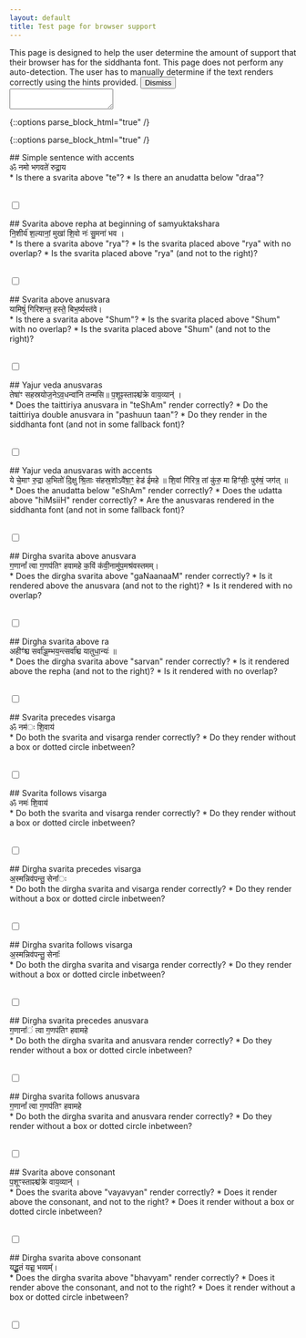 ```yaml
---
layout: default
title: Test page for browser support
---
```


<div class="alert alert-info">
This page is designed to help the user determine the amount of
support that their browser has for the siddhanta font. This page
does not perform any auto-detection. The user has to manually determine
if the text renders correctly using the hints provided.
<button type="button" class="btn btn-secondary close" data-dismiss="alert">Dismiss</button>
</div>

<textarea rows="2" class="well form-control" id="UserAgent"></textarea>

<link href="{{ site.baseurl }}/css/vedicfonts-v10-modified.css" rel="stylesheet">
<link href="{{ site.baseurl }}/css/bootstrap-switch.min.css" rel="stylesheet">
<script src="{{ site.baseurl }}/js/bootstrap-switch.min.js"></script>

{::options parse_block_html="true" /}
<div class="browser-test">

{::options parse_block_html="true" /}
<div class="well">
## Simple sentence with accents
  <div lang="sa">
  ॐ नमो भगवते॑ रुद्रा॒य
  </div>
* Is there a svarita above "te"?
* Is there an anudatta below "draa"?

<br/><input type="checkbox" class="browser-test-checkbox"/>
</div>

<div class="well">
## Svarita above repha at beginning of samyuktakshara

  <div lang="sa">
  नि॒शीर्य॑ श॒ल्यानां॒ मुखा॑ शि॒वो नः॑ सु॒मना॑ भव ।
  </div>
* Is there a svarita above "rya"?
* Is the svarita placed above "rya" with no overlap?
* Is the svarita placed above "rya" (and not to the right)?

<br/><input type="checkbox" class="browser-test-checkbox"/>
</div>

<div class="well">
## Svarita above anusvara

  <div lang="sa">
  यामिषुं॑ गिरिशन्त॒ हस्ते॒ बिभ॒र्ष्यस्त॑वे।
  </div>
* Is there a svarita above "Shum"?
* Is the svarita placed above "Shum" with no overlap?
* Is the svarita placed above "Shum" (and not to the right)?

<br/><input type="checkbox" class="browser-test-checkbox"/>
</div>

<div class="well">
## Yajur veda anusvaras

  <div lang="sa">
  तेषा॑ꣳ सहस्रयोज॒नेऽव॒धन्वा॑नि तन्मसि॥  
  प॒शूꣴस्ताꣴश्च॑क्रे वाय॒व्यान्॑ ।
  </div>
* Does the taittiriya anusvara in "teShAm" render correctly?
* Do the taittiriya double anusvara in "pashuun taan"?
* Do they render in the siddhanta font (and not in some fallback font)?

<br/><input type="checkbox" class="browser-test-checkbox"/>
</div>

<div class="well">
## Yajur veda anusvaras with accents

  <div lang="sa">
  ये चे॒माꣳ रु॒द्रा अ॒भितो॑ दि॒क्षु श्रि॒ताः स॑हस्र॒शोऽवै॑षा॒ꣳ॒ हेड॑ ईमहे ॥  
  शि॒वां गि॑रित्र॒ तां कु॑रु॒ मा हिꣳ॑सीः॒ पुरु॑षं॒ जग॑त् ॥
  </div>
* Does the anudatta below "eShAm" render correctly?
* Does the udatta above "hiMsiiH" render correctly?
* Are the anusvaras rendered in the siddhanta font (and not in some fallback font)?

<br/><input type="checkbox" class="browser-test-checkbox"/>
</div>

<div class="well">
## Dirgha svarita above anusvara

  <div lang="sa">
  ग॒णानां᳚ त्वा ग॒णप॑तिꣳ हवामहे क॒विं क॑वी॒नामु॑प॒मश्र॑वस्तमम्।
  </div>
* Does the dirgha svarita above "gaNaanaaM" render correctly?
* Is it rendered above the anusvara (and not to the right)?
* Is it rendered with no overlap?

<br/><input type="checkbox" class="browser-test-checkbox"/>
</div>

<div class="well">
## Dirgha svarita above ra

  <div lang="sa">
  अहीꣳ॑श्च सर्वा᳚ञ्ज॒म्भय॒न्त्सर्वा᳚श्च यातुधा॒न्यः॑ ॥
  </div>
  * Does the dirgha svarita above "sarvan" render correctly?
  * Is it rendered above the repha (and not to the right)?
  * Is it rendered with no overlap?

  <br/><input type="checkbox" class="browser-test-checkbox"/>
</div>

<div class="well">
## Svarita precedes visarga

  <div lang="sa">
  ॐ नम॑ः शि॒वाय॑
  </div>
* Do both the svarita and visarga render correctly?
* Do they render without a box or dotted circle inbetween?

<br/><input type="checkbox" class="browser-test-checkbox"/>
</div>


<div class="well">
## Svarita follows visarga

  <div lang="sa">
  ॐ नमः॑ शि॒वाय॑
  </div>
  * Do both the svarita and visarga render correctly?
  * Do they render without a box or dotted circle inbetween?

  <br/><input type="checkbox" class="browser-test-checkbox"/>
</div>

<div class="well">
## Dirgha svarita precedes visarga

  <div lang="sa">
  अ॒स्मन्निव॑पन्तु॒ सेना᳚ः
  </div>
  * Do both the dirgha svarita and visarga render correctly?
  * Do they render without a box or dotted circle inbetween?

  <br/><input type="checkbox" class="browser-test-checkbox"/>
</div>

<div class="well">
## Dirgha svarita follows visarga

  <div lang="sa">
  अ॒स्मन्निव॑पन्तु॒ सेनाः᳚
  </div>
  * Do both the dirgha svarita and visarga render correctly?
  * Do they render without a box or dotted circle inbetween?

  <br/><input type="checkbox" class="browser-test-checkbox"/>
</div>

<div class="well">
## Dirgha svarita precedes anusvara

  <div lang="sa">
  ग॒णाना᳚ं त्वा ग॒णप॑तिꣳ हवामहे
  </div>
  * Do both the dirgha svarita and anusvara render correctly?
  * Do they render without a box or dotted circle inbetween?

  <br/><input type="checkbox" class="browser-test-checkbox"/>
</div>

<div class="well">
## Dirgha svarita follows anusvara

  <div lang="sa">
  ग॒णानां᳚ त्वा ग॒णप॑तिꣳ हवामहे
  </div>
  * Do both the dirgha svarita and anusvara render correctly?
  * Do they render without a box or dotted circle inbetween?

  <br/><input type="checkbox" class="browser-test-checkbox"/>
</div>

<div class="well">
## Svarita above consonant

  <div lang="sa">
  प॒शूꣳस्ताꣴश्च॑क्रे वाय॒व्यान्॑ ।
  </div>
* Does the svarita above "vayavyan" render correctly?
* Does it render above the consonant, and not to the right?
* Does it render without a box or dotted circle inbetween?

<br/><input type="checkbox" class="browser-test-checkbox"/>
</div>

<div class="well">
## Dirgha svarita above consonant

  <div lang="sa">
  यद्भू॒तं यच्च॒ भव्यम्᳚।
  </div>
  * Does the dirgha svarita above "bhavyam" render correctly?
  * Does it render above the consonant, and not to the right?
  * Does it render without a box or dotted circle inbetween?

  <br/><input type="checkbox" class="browser-test-checkbox"/>
</div>


<script type="text/javascript">
    $( document ).ready(function() {
      $.fn.bootstrapSwitch.defaults.size = 'small';
      $.fn.bootstrapSwitch.defaults.onText = 'Pass';
      $.fn.bootstrapSwitch.defaults.offText = 'Fail';
      $.fn.bootstrapSwitch.defaults.indeterminate = 'true';
      $.fn.bootstrapSwitch.defaults.onColor = 'success';
      $.fn.bootstrapSwitch.defaults.offColor = 'danger';
      $(".browser-test-checkbox").bootstrapSwitch();
      $('#UserAgent').val("UserAgent: ".concat(navigator.userAgent));
    });

</script>
